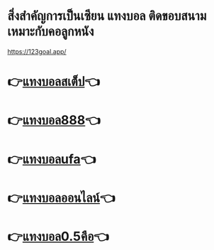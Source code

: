 
# สิ่งสำคัญการเป็นเซียน แทงบอล ติดขอบสนามเหมาะกับคอลูกหนัง
https://123goal.app/
# 👉[แทงบอลสเต็ป](https://123goal.app/)👈
# 👉[แทงบอล888](https://123goal.app/)👈
# 👉[แทงบอลufa](https://123goal.app/)👈
# 👉[แทงบอลออนไลน์](https://123goal.app/)👈
# 👉[แทงบอล0.5คือ](https://123goal.app/)👈
